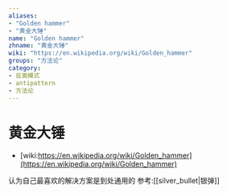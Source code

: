 ```yaml
---
aliases:
- "Golden hammer"
- "黄金大锤"
name: "Golden hammer"
zhname: "黄金大锤"
wiki: "https://en.wikipedia.org/wiki/Golden_hammer"
groups: "方法论"
category:
- 反面模式
- antipattern
- 方法论
---
```


# 黄金大锤

* [wiki:https://en.wikipedia.org/wiki/Golden_hammer](https://en.wikipedia.org/wiki/Golden_hammer)

认为自己最喜欢的解决方案是到处通用的 参考:[[silver_bullet|银弹]]